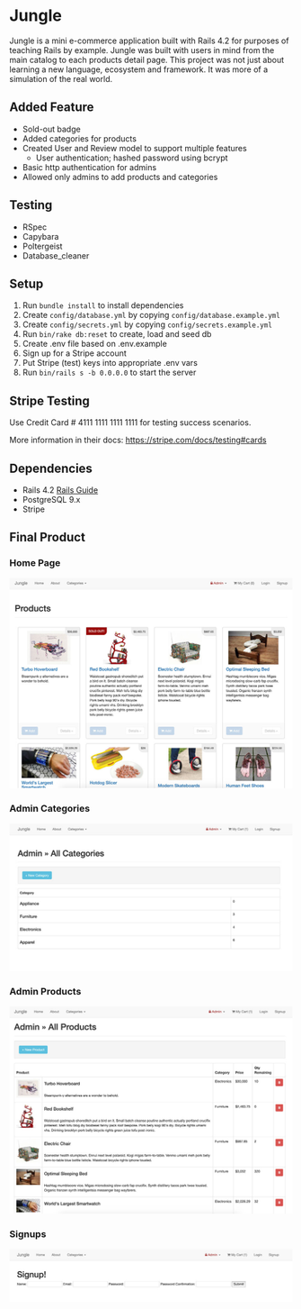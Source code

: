 # Jungle

Jungle is a mini e-commerce application built with Rails 4.2 for purposes of teaching Rails by example. Jungle was built with users in mind from the main catalog to each products detail page. This project was not just about learning a new language, ecosystem and framework. It was more of a simulation of the real world. 

## Added Feature
- Sold-out badge
- Added categories for products
- Created User and Review model to support multiple features
  - User authentication; hashed password using bcrypt
- Basic http authentication for admins
- Allowed only admins to add products and categories

## Testing
- RSpec
- Capybara
- Poltergeist
- Database_cleaner

## Setup

1. Run `bundle install` to install dependencies
2. Create `config/database.yml` by copying `config/database.example.yml`
3. Create `config/secrets.yml` by copying `config/secrets.example.yml`
4. Run `bin/rake db:reset` to create, load and seed db
5. Create .env file based on .env.example
6. Sign up for a Stripe account
7. Put Stripe (test) keys into appropriate .env vars
8. Run `bin/rails s -b 0.0.0.0` to start the server

## Stripe Testing

Use Credit Card # 4111 1111 1111 1111 for testing success scenarios.

More information in their docs: <https://stripe.com/docs/testing#cards>

## Dependencies

* Rails 4.2 [Rails Guide](http://guides.rubyonrails.org/v4.2/)
* PostgreSQL 9.x
* Stripe

## Final Product

### Home Page
!["screenshot of homepage"](https://github.com/oddporson/jungle-rails/blob/master/docs/jungle-homepage.jpg)

### Admin Categories
!["screenshot of admin categories"](https://github.com/oddporson/jungle-rails/blob/master/docs/admin-categories.jpg)

### Admin Products
!["screenshot of admin products"](https://github.com/oddporson/jungle-rails/blob/master/docs/admin-products.jpg)

### Signups
!["screenshot of signups"](https://github.com/oddporson/jungle-rails/blob/master/docs/signup-page.jpg)
